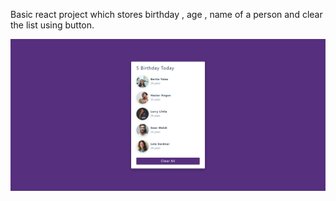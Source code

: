 Basic react project which stores birthday , age , name  of a person and clear the list using button.

<img src="https://github.com/Chetandev16/Birthday-reminder/blob/master/project.png?raw=true" alt=""></img>
